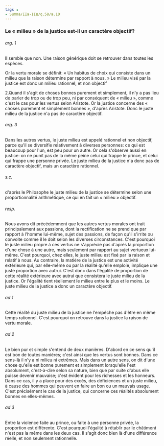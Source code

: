 ```yaml
---
tags : 
- Summa/IIa-IIæ/q.58/a.10
---
```


### Le « milieu » de la justice est-il un caractère objectif?

###### arg. 1
Il semble que non. Une raison générique doit se retrouver dans toutes les espèces. 

Or la vertu morale se définit: « Un habitus de choix qui consiste dans un milieu que la raison détermine par rapport à nous. » Le milieu visé par la justice est donc un milieu rationnel, et non objectif 

2.Quand il s'agit de choses bonnes purement et simplement, il n'y a pas lieu de parler de trop ou de trop peu, ni par conséquent de « milieu », comme c'est le cas pour les vertus selon Aristote. Or la justice concerne des « choses purement et simplement bonnes », d'après Aristote. Donc le juste milieu de la justice n'a pas de caractère objectif. 

###### arg. 3
Dans les autres vertus, le juste milieu est appelé rationnel et non objectif, parce qu'il se diversifie relativement à diverses personnes: ce qui est beaucoup pour l'un, est peu pour un autre. Or cela s'observe aussi en justice: on ne punit pas de la même peine celui qui frappe le prince, et celui qui frappe une personne privée. Le juste milieu de la justice n'a donc pas de caractère objectif, mais un caractère rationnel. 

###### s.c.
d'après le Philosophe le juste milieu de la justice se détermine selon une proportionnalité arithmétique, ce qui en fait un « milieu » objectif. 

###### resp.
Nous avons dit précédemment que les autres vertus morales ont trait principalement aux passions, dont la rectification ne se prend que par rapport à l'homme lui-même, sujet des passions, de façon qu'il s'irrite ou convoite comme il le doit selon les diverses circonstances. C'est pourquoi le juste milieu propre à ces vertus ne s'apprécie pas d'après la proportion d'une chose à une autre, mais seulement par rapport au sujet vertueux lui-même. C'est pourquoi, chez elles, le juste milieu est fixé par la raison et relatif à nous. Au contraire, la matière de la justice est une activité extérieure qui, par elle-même ou par la réalité qu'elle emploie, implique une juste proportion avec autrui. C'est donc dans l'égalité de proportion de cette réalité extérieure avec autrui que consistera le juste milieu de la justice. Or l'égalité tient réellement le milieu entre le plus et le moins. Le juste milieu de la justice a donc un caractère objectif. 

###### ad 1
Cette réalité du juste milieu de la justice ne l'empêche pas d'être en même temps rationnel. C'est pourquoi on retrouve dans la justice la raison de vertu morale. 

###### ad 2
Le bien pur et simple s'entend de deux manières. D'abord en ce sens qu'il est bon de toutes manières; c'est ainsi que les vertus sont bonnes. Dans ce sens-là il n'y a ni milieu ni extrêmes. Mais dans un autre sens, on dit d'une chose qu'elle est bonne purement et simplement lorsqu'elle l'est absolument, c'est-à-dire selon sa nature, bien que par suite d'abus elle puisse devenir mauvaise; c'est évident pour les richesses et les honneurs. Dans ce cas, il y a place pour des excès, des déficiences et un juste milieu, à cause des hommes qui peuvent en faire un bon ou un mauvais usage. C'est précisément le cas de la justice, qui concerne ces réalités absolument bonnes en elles-mêmes. 

###### ad 3
Entre la violence faite au prince, ou faite à une personne privée, la proportion est différente. C'est pourquoi l'égalité à rétablir par le châtiment n'est pas la même dans les deux cas. Il s'agit donc bien là d'une différence réelle, et non seulement rationnelle. 

